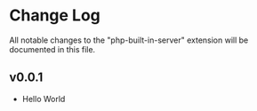 # Change Log

All notable changes to the "php-built-in-server" extension will be documented in this file.

## v0.0.1

- Hello World